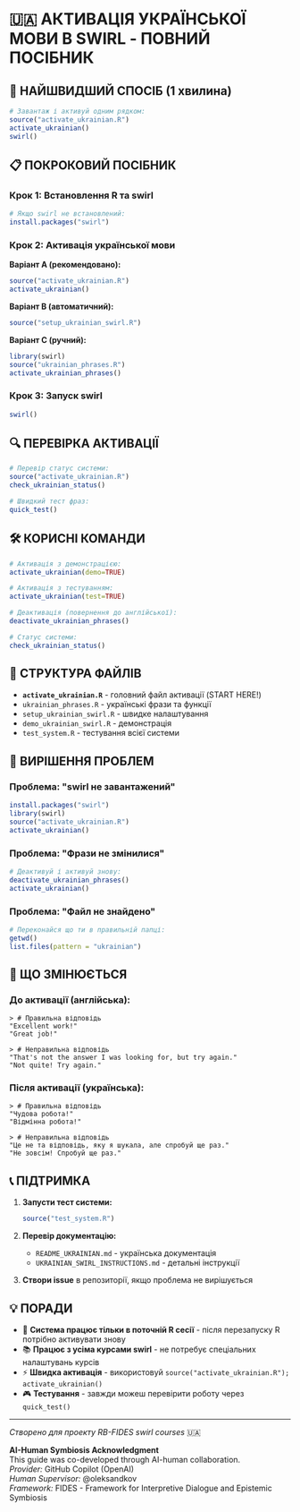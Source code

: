 # 🇺🇦 АКТИВАЦІЯ УКРАЇНСЬКОЇ МОВИ В SWIRL - ПОВНИЙ ПОСІБНИК

## 🚀 НАЙШВИДШИЙ СПОСІБ (1 хвилина)

```r
# Завантаж і активуй одним рядком:
source("activate_ukrainian.R")
activate_ukrainian()
swirl()
```

## 📋 ПОКРОКОВИЙ ПОСІБНИК

### Крок 1: Встановлення R та swirl
```r
# Якщо swirl не встановлений:
install.packages("swirl")
```

### Крок 2: Активація української мови
**Варіант A (рекомендовано):**
```r
source("activate_ukrainian.R")
activate_ukrainian()
```

**Варіант B (автоматичний):**
```r
source("setup_ukrainian_swirl.R")
```

**Варіант C (ручний):**
```r
library(swirl)
source("ukrainian_phrases.R")
activate_ukrainian_phrases()
```

### Крок 3: Запуск swirl
```r
swirl()
```

## 🔍 ПЕРЕВІРКА АКТИВАЦІЇ

```r
# Перевір статус системи:
source("activate_ukrainian.R")
check_ukrainian_status()

# Швидкий тест фраз:
quick_test()
```

## 🛠️ КОРИСНІ КОМАНДИ

```r
# Активація з демонстрацією:
activate_ukrainian(demo=TRUE)

# Активація з тестуванням:
activate_ukrainian(test=TRUE)

# Деактивація (повернення до англійської):
deactivate_ukrainian_phrases()

# Статус системи:
check_ukrainian_status()
```

## 📁 СТРУКТУРА ФАЙЛІВ

- **`activate_ukrainian.R`** - головний файл активації (START HERE!)
- `ukrainian_phrases.R` - українські фрази та функції
- `setup_ukrainian_swirl.R` - швидке налаштування
- `demo_ukrainian_swirl.R` - демонстрація
- `test_system.R` - тестування всієї системи

## 🔧 ВИРІШЕННЯ ПРОБЛЕМ

### Проблема: "swirl не завантажений"
```r
install.packages("swirl")
library(swirl)
source("activate_ukrainian.R")
activate_ukrainian()
```

### Проблема: "Фрази не змінилися"
```r
# Деактивуй і активуй знову:
deactivate_ukrainian_phrases()
activate_ukrainian()
```

### Проблема: "Файл не знайдено"
```r
# Переконайся що ти в правильній папці:
getwd()
list.files(pattern = "ukrainian")
```

## 🎯 ЩО ЗМІНЮЄТЬСЯ

### До активації (англійська):
```
> # Правильна відповідь
"Excellent work!"
"Great job!"

> # Неправильна відповідь  
"That's not the answer I was looking for, but try again."
"Not quite! Try again."
```

### Після активації (українська):
```
> # Правильна відповідь
"Чудова робота!"
"Відмінна робота!"

> # Неправильна відповідь
"Це не та відповідь, яку я шукала, але спробуй ще раз."
"Не зовсім! Спробуй ще раз."
```

## 📞 ПІДТРИМКА

1. **Запусти тест системи:**
   ```r
   source("test_system.R")
   ```

2. **Перевір документацію:**
   - `README_UKRAINIAN.md` - українська документація
   - `UKRAINIAN_SWIRL_INSTRUCTIONS.md` - детальні інструкції

3. **Створи issue** в репозиторії, якщо проблема не вирішується

## 💡 ПОРАДИ

- 🔄 **Система працює тільки в поточній R сесії** - після перезапуску R потрібно активувати знову
- 📚 **Працює з усіма курсами swirl** - не потребує спеціальних налаштувань курсів
- ⚡ **Швидка активація** - використовуй `source("activate_ukrainian.R"); activate_ukrainian()`
- 🎮 **Тестування** - завжди можеш перевірити роботу через `quick_test()`

---

*Створено для проекту RB-FIDES swirl courses* 🇺🇦

**AI-Human Symbiosis Acknowledgment**  
This guide was co-developed through AI-human collaboration.  
*Provider:* GitHub Copilot (OpenAI)  
*Human Supervisor:* @oleksandkov  
*Framework:* FIDES - Framework for Interpretive Dialogue and Epistemic Symbiosis